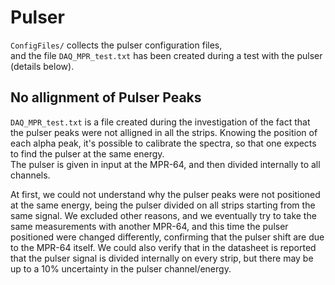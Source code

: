 # Pulser
`ConfigFiles/` collects the pulser configuration files,  
and the file `DAQ_MPR_test.txt` has been created during a test with the pulser (details below).

## No allignment of Pulser Peaks
`DAQ_MPR_test.txt` is a file created during the investigation of the fact that the pulser peaks were not alligned in all the strips. 
Knowing the position of each alpha peak, it's possible to calibrate the spectra, so that one expects to find the pulser at the same energy.  
The pulser is given in input at the MPR-64, and then divided internally to all channels.  


At first, we could not understand why the pulser peaks were not positioned at the same energy, being the pulser divided on all strips starting from the same signal.
We excluded other reasons, and we eventually try to take the same measurements with another MPR-64, 
and this time the pulser positioned were changed differently, confirming that the pulser shift are due to the MPR-64 itself.
We could also verify that in the datasheet is reported that the pulser signal is divided internally on every strip, 
but there may be up to a 10% uncertainty in the pulser channel/energy.
